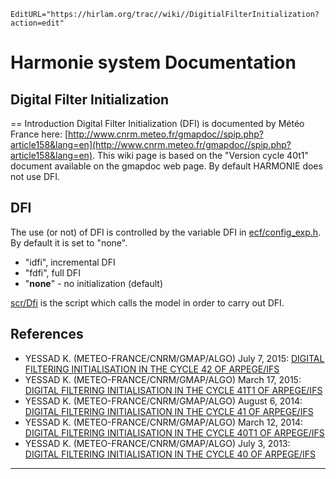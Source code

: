 ```@meta
EditURL="https://hirlam.org/trac//wiki//DigitialFilterInitialization?action=edit"
```
# Harmonie system Documentation
## Digital Filter Initialization
== Introduction
Digital Filter Initialization (DFI) is documented by Météo France here: [http://www.cnrm.meteo.fr/gmapdoc//spip.php?article158&lang=en](http://www.cnrm.meteo.fr/gmapdoc//spip.php?article158&lang=en). This wiki page is based on the "Version cycle 40t1" document available on the gmapdoc web page. By default HARMONIE does not use DFI. 

## DFI

The use (or not) of DFI is controlled by the variable DFI in [ecf/config_exp.h](https://hirlam.org/trac/browser/Harmonie/ecf/config_exp.h). By default it is set to "none". 

 * "idfi", incremental DFI
 * "fdfi", full DFI 
 * "__none__" - no initialization (default)

[scr/Dfi](https://hirlam.org/trac/browser/Harmonie/scr/Dfi) is the script which calls the model in order to carry out DFI.

## References
 * YESSAD K. (METEO-FRANCE/CNRM/GMAP/ALGO) July 7, 2015: [DIGITAL FILTERING INITIALISATION IN THE CYCLE 42 OF ARPEGE/IFS](http://www.cnrm.meteo.fr/gmapdoc//IMG/pdf/ykdfi42.pdf)
 * YESSAD K. (METEO-FRANCE/CNRM/GMAP/ALGO) March 17, 2015: [DIGITAL FILTERING INITIALISATION IN THE CYCLE 41T1 OF ARPEGE/IFS](http://www.cnrm.meteo.fr/gmapdoc//IMG/pdf/ykdfi41t1.pdf)
 * YESSAD K. (METEO-FRANCE/CNRM/GMAP/ALGO) August 6, 2014: [DIGITAL FILTERING INITIALISATION IN THE CYCLE 41 OF ARPEGE/IFS](http://www.cnrm.meteo.fr/gmapdoc//IMG/pdf/ykdfi41.pdf)
 * YESSAD K. (METEO-FRANCE/CNRM/GMAP/ALGO) March 12, 2014: [DIGITAL FILTERING INITIALISATION IN THE CYCLE 40T1 OF ARPEGE/IFS](http://www.cnrm.meteo.fr/gmapdoc//IMG/pdf/ykdfi40t1.pdf)
 * YESSAD K. (METEO-FRANCE/CNRM/GMAP/ALGO) July 3, 2013: [DIGITAL FILTERING INITIALISATION IN THE CYCLE 40 OF ARPEGE/IFS](http://www.cnrm.meteo.fr/gmapdoc//IMG/pdf/ykdfi40.pdf)



----


